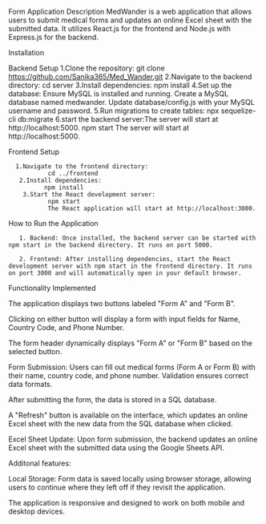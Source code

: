 Form Application
Description
MedWander is a web application that allows users to submit medical forms and updates an online Excel sheet with the submitted data. It utilizes React.js for the frontend and Node.js with Express.js for the backend.

Installation

Backend Setup
1.Clone the repository:
     git clone https://github.com/Sanika365/Med_Wander.git
2.Navigate to the backend directory:
    cd server
3.Install dependencies:
    npm install
4.Set up the database:
Ensure MySQL is installed and running.
Create a MySQL database named medwander.
Update database/config.js with your MySQL username and password.
5.Run migrations to create tables:
     npx sequelize-cli db:migrate
6.start the backend server:The server will start at http://localhost:5000.
      npm start
      The server will start at http://localhost:5000.

Frontend Setup

      1.Navigate to the frontend directory:
               cd ../frontend
       2.Install dependencies:
              npm install
        3.Start the React development server:
               npm start
               The React application will start at http://localhost:3000.
               
 How to Run the Application

       1. Backend: Once installed, the backend server can be started with npm start in the backend directory. It runs on port 5000.

       2. Frontend: After installing dependencies, start the React development server with npm start in the frontend directory. It runs on port 3000 and will automatically open in your default browser.
       
Functionality Implemented

The application displays two buttons labeled "Form A" and "Form B".

Clicking on either button will display a form with input fields for Name, Country Code, and Phone Number.

The form header dynamically displays "Form A" or "Form B" based on the selected button.

Form Submission: Users can fill out medical forms (Form A or Form B) with their name, country code, and phone number. Validation ensures correct data formats.

After submitting the form, the data is stored in a SQL database.

A "Refresh" button is available on the interface, which updates an online Excel sheet with the new data from the SQL database when clicked.

Excel Sheet Update: Upon form submission, the backend updates an online Excel sheet with the submitted data using the Google Sheets API.

Additonal features:

Local Storage: Form data is saved locally using browser storage, allowing users to continue where they left off if they revisit the application.

The application is responsive and designed to work on both mobile and desktop devices.


  




